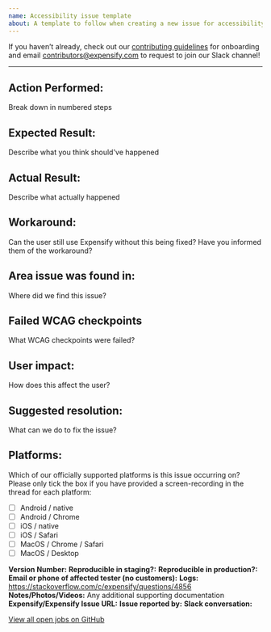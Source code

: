 ```yaml
---
name: Accessibility issue template
about: A template to follow when creating a new issue for accessibility failures
---
```


If you haven’t already, check out our [contributing guidelines](https://github.com/Expensify/ReactNativeChat/blob/main/contributingGuides/CONTRIBUTING.md) for onboarding and email contributors@expensify.com to request to join our Slack channel!
___

## Action Performed:
Break down in numbered steps

## Expected Result:
Describe what you think should've happened

## Actual Result:
Describe what actually happened

## Workaround:
Can the user still use Expensify without this being fixed? Have you informed them of the workaround?

## Area issue was found in:
Where did we find this issue?

## Failed WCAG checkpoints
What WCAG checkpoints were failed?

## User impact:
How does this affect the user?

## Suggested resolution:
What can we do to fix the issue?

## Platforms:
<!--- 
Check off any platforms that are affected by this issue
--->
Which of our officially supported platforms is this issue occurring on? Please only tick the box if you have provided a screen-recording in the thread for each platform:
- [ ] Android / native
- [ ] Android / Chrome
- [ ] iOS / native
- [ ] iOS / Safari
- [ ] MacOS / Chrome / Safari
- [ ] MacOS / Desktop

**Version Number:**
**Reproducible in staging?:**
**Reproducible in production?:**
**Email or phone of affected tester (no customers):**
**Logs:** https://stackoverflow.com/c/expensify/questions/4856
**Notes/Photos/Videos:** Any additional supporting documentation
**Expensify/Expensify Issue URL:**
**Issue reported by:**
**Slack conversation:**

[View all open jobs on GitHub](https://github.com/Expensify/App/issues?q=is%3Aopen+is%3Aissue+label%3A%22Help+Wanted%22)
